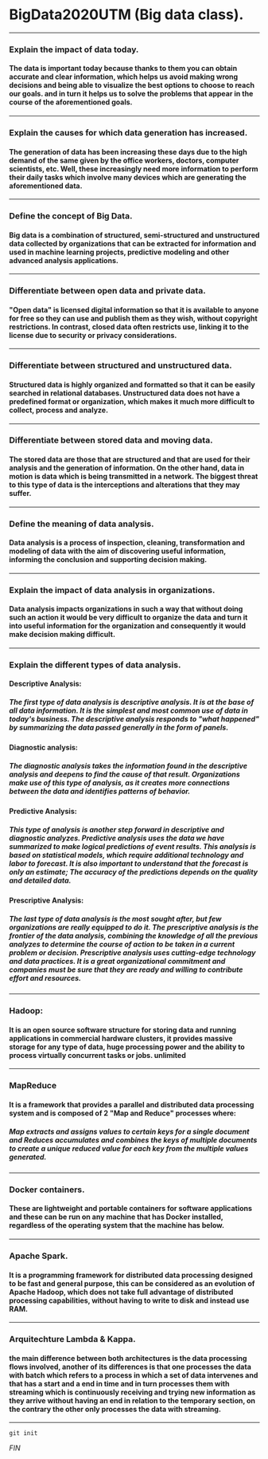 # BigData2020UTM (Big data class).
---
### Explain the impact of data today.

#### The data is important today because thanks to them you can obtain accurate and clear information, which helps us avoid making wrong decisions and being able to visualize the best options to choose to reach our goals. and in turn it helps us to solve the problems that appear in the course of the aforementioned goals.
---
### Explain the causes for which data generation has increased.

#### The generation of data has been increasing these days due to the high demand of the same given by the office workers, doctors, computer scientists, etc. Well, these increasingly need more information to perform their daily tasks which involve many devices which are generating the aforementioned data.
---
### Define the concept of Big Data.

#### Big data is a combination of structured, semi-structured and unstructured data collected by organizations that can be extracted for information and used in machine learning projects, predictive modeling and other advanced analysis applications.
---
### Differentiate between open data and private data.

#### "Open data" is licensed digital information so that it is available to anyone for free so they can use and publish them as they wish, without copyright restrictions. In contrast, closed data often restricts use, linking it to the license due to security or privacy considerations.
---
### Differentiate between structured and unstructured data.

#### Structured data is highly organized and formatted so that it can be easily searched in relational databases. Unstructured data does not have a predefined format or organization, which makes it much more difficult to collect, process and analyze.
---
### Differentiate between stored data and moving data.

#### The stored data are those that are structured and that are used for their analysis and the generation of information. On the other hand, data in motion is data which is being transmitted in a network. The biggest threat to this type of data is the interceptions and alterations that they may suffer.
---
### Define the meaning of data analysis.
#### Data analysis is a process of inspection, cleaning, transformation and modeling of data with the aim of discovering useful information, informing the conclusion and supporting decision making.
---
### Explain the impact of data analysis in organizations.

#### Data analysis impacts organizations in such a way that without doing such an action it would be very difficult to organize the data and turn it into useful information for the organization and consequently it would make decision making difficult.
---
### Explain the different types of data analysis.

#### Descriptive Analysis:
##### The first type of data analysis is descriptive analysis. It is at the base of all data information. It is the simplest and most common use of data in today's business. The descriptive analysis responds to "what happened" by summarizing the data passed generally in the form of panels.

#### Diagnostic analysis:
##### The diagnostic analysis takes the information found in the descriptive analysis and deepens to find the cause of that result. Organizations make use of this type of analysis, as it creates more connections between the data and identifies patterns of behavior.

#### Predictive Analysis:
##### This type of analysis is another step forward in descriptive and diagnostic analyzes. Predictive analysis uses the data we have summarized to make logical predictions of event results. This analysis is based on statistical models, which require additional technology and labor to forecast. It is also important to understand that the forecast is only an estimate; The accuracy of the predictions depends on the quality and detailed data.

#### Prescriptive Analysis:
##### The last type of data analysis is the most sought after, but few organizations are really equipped to do it. The prescriptive analysis is the frontier of the data analysis, combining the knowledge of all the previous analyzes to determine the course of action to be taken in a current problem or decision. Prescriptive analysis uses cutting-edge technology and data practices. It is a great organizational commitment and companies must be sure that they are ready and willing to contribute effort and resources.
---
### Hadoop:
#### It is an open source software structure for storing data and running applications in commercial hardware clusters, it provides massive storage for any type of data, huge processing power and the ability to process virtually concurrent tasks or jobs. unlimited
---
### MapReduce
#### It is a framework that provides a parallel and distributed data processing system and is composed of 2 "Map and Reduce" processes where:
##### Map extracts and assigns values to certain keys for a single document and Reduces accumulates and combines the keys of multiple documents to create a unique reduced value for each key from the multiple values generated.
---
### Docker containers.
#### These are lightweight and portable containers for software applications and these can be run on any machine that has Docker installed, regardless of the operating system that the machine has below.
---
### Apache Spark.
#### It is a programming framework for distributed data processing designed to be fast and general purpose, this can be considered as an evolution of Apache Hadoop, which does not take full advantage of distributed processing capabilities, without having to write to disk and instead use RAM.
---
### Arquitechture Lambda & Kappa.
#### the main difference between both architectures is the data processing flows involved, another of its differences is that one processes the data with batch which refers to a process in which a set of data intervenes and that has a start and a end in time and in turn processes them with streaming which is continuously receiving and trying new information as they arrive without having an end in relation to the temporary section, on the contrary the other only processes the data with streaming.
---
```javasript
git init
```

_FIN_
